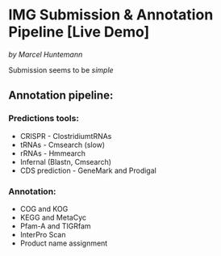 # IMG Submission & Annotation Pipeline [Live Demo]
*by Marcel Huntemann*



Submission seems to be *simple*

## Annotation pipeline:

### Predictions tools:

- CRISPR - ClostridiumtRNAs
- tRNAs - Cmsearch (slow)
- rRNAs - Hmmearch
- Infernal (Blastn, Cmsearch)
- CDS prediction - GeneMark and Prodigal

### Annotation:

 - COG and KOG
 - KEGG and MetaCyc
 - Pfam-A and TIGRfam
 - InterPro Scan
 - Product name assignment
